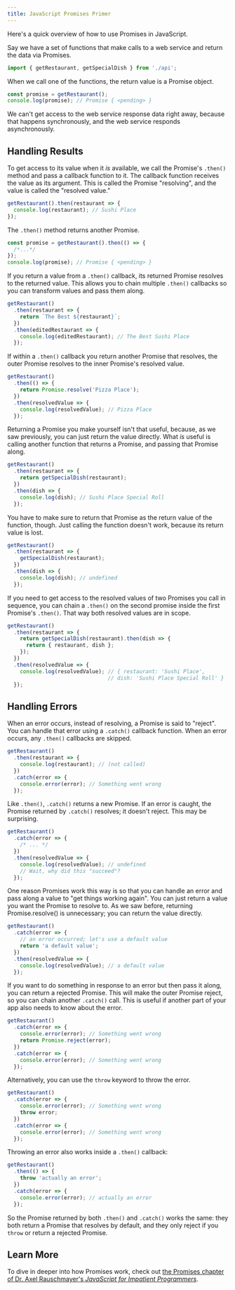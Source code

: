```yaml
---
title: JavaScript Promises Primer
---
```


Here's a quick overview of how to use Promises in JavaScript.

Say we have a set of functions that make calls to a web service and return the data via Promises.

```js
import { getRestaurant, getSpecialDish } from './api';
```

When we call one of the functions, the return value is a Promise object.

```js
const promise = getRestaurant();
console.log(promise); // Promise { <pending> }
```

We can't get access to the web service response data right away, because that happens synchronously, and the web service responds asynchronously.

## Handling Results

To get access to its value when it *is* available, we call the Promise's `.then()` method and pass a callback function to it. The callback function receives the value as its argument. This is called the Promise "resolving", and the value is called the "resolved value."

```js
getRestaurant().then(restaurant => {
  console.log(restaurant); // Sushi Place
});
```

The `.then()` method returns another Promise.

```js
const promise = getRestaurant().then(() => {
  /*...*/
});
console.log(promise); // Promise { <pending> }
```

If you return a value from a `.then()` callback, its returned Promise resolves to the returned value. This allows you to chain multiple `.then()` callbacks so you can transform values and pass them along.

```js
getRestaurant()
  .then(restaurant => {
    return `The Best ${restaurant}`;
  })
  .then(editedRestaurant => {
    console.log(editedRestaurant); // The Best Sushi Place
  });
```

If within a `.then()` callback you return another Promise that resolves, the outer Promise resolves to the inner Promise's resolved value.

```js
getRestaurant()
  .then(() => {
    return Promise.resolve('Pizza Place');
  })
  .then(resolvedValue => {
    console.log(resolvedValue); // Pizza Place
  });
```

Returning a Promise you make yourself isn't that useful, because, as we saw previously, you can just return the value directly. What *is* useful is calling another function that returns a Promise, and passing that Promise along.

```js
getRestaurant()
  .then(restaurant => {
    return getSpecialDish(restaurant);
  })
  .then(dish => {
    console.log(dish); // Sushi Place Special Roll
  });
```

You have to make sure to return that Promise as the return value of the function, though. Just calling the function doesn't work, because its return value is lost.

```js
getRestaurant()
  .then(restaurant => {
    getSpecialDish(restaurant);
  })
  .then(dish => {
    console.log(dish); // undefined
  });
```

If you need to get access to the resolved values of two Promises you call in sequence, you can chain a `.then()` on the second promise inside the first Promise's `.then()`. That way both resolved values are in scope.

```js
getRestaurant()
  .then(restaurant => {
    return getSpecialDish(restaurant).then(dish => {
      return { restaurant, dish };
    });
  })
  .then(resolvedValue => {
    console.log(resolvedValue); // { restaurant: 'Sushi Place',
                                // dish: 'Sushi Place Special Roll' }
  });
```

## Handling Errors

When an error occurs, instead of resolving, a Promise is said to "reject". You can handle that error using a `.catch()` callback function. When an error occurs, any `.then()` callbacks are skipped.

```js
getRestaurant()
  .then(restaurant => {
    console.log(restaurant); // (not called)
  })
  .catch(error => {
    console.error(error); // Something went wrong
  });
```

Like `.then()`, `.catch()` returns a new Promise. If an error is caught, the Promise returned by `.catch()` resolves; it doesn't reject. This may be surprising.

```js
getRestaurant()
  .catch(error => {
    /* ... */
  })
  .then(resolvedValue => {
    console.log(resolvedValue); // undefined
    // Wait, why did this "succeed"?
  });
```

One reason Promises work this way is so that you can handle an error and pass along a value to "get things working again". You can just return a value you want the Promise to resolve to. As we saw before, returning Promise.resolve() is unnecessary; you can return the value directly.

```js
getRestaurant()
  .catch(error => {
    // an error occurred; let's use a default value
    return 'a default value';
  })
  .then(resolvedValue => {
    console.log(resolvedValue); // a default value
  });
```

If you want to do something in response to an error but then pass it along, you can return a rejected Promise. This will make the outer Promise reject, so you can chain another `.catch()` call. This is useful if another part of your app also needs to know about the error.

```js
getRestaurant()
  .catch(error => {
    console.error(error); // Something went wrong
    return Promise.reject(error);
  })
  .catch(error => {
    console.error(error); // Something went wrong
  });
```

Alternatively, you can use the `throw` keyword to throw the error.

```js
getRestaurant()
  .catch(error => {
    console.error(error); // Something went wrong
    throw error;
  })
  .catch(error => {
    console.error(error); // Something went wrong
  });
```

Throwing an error also works inside a `.then()` callback:

```js
getRestaurant()
  .then(() => {
    throw 'actually an error';
  })
  .catch(error => {
    console.error(error); // actually an error
  });
```

So the Promise returned by both `.then()` and `.catch()` works the same: they both return a Promise that resolves by default, and they only reject if you `throw` or return a rejected Promise.

## Learn More

To dive in deeper into how Promises work, check out [the Promises chapter of Dr. Axel Rauschmayer's _JavaScript for Impatient Programmers_](https://exploringjs.com/impatient-js/ch_promises.html).
